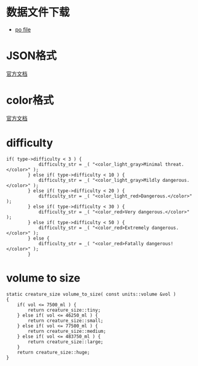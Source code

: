 # 数据文件下载
* [po file](https://www.transifex.com/cataclysm-dda-translators/cataclysm-dda/master-cataclysm-dda/zh_CN/download/for_use/)

# JSON格式
[官方文档](https://github.com/CleverRaven/Cataclysm-DDA/blob/master/doc/JSON_INFO.md)
# color格式
[官方文档](https://github.com/CleverRaven/Cataclysm-DDA/blob/master/doc/COLOR.md)

# difficulty
```
if( type->difficulty < 3 ) {
            difficulty_str = _( "<color_light_gray>Minimal threat.</color>" );
        } else if( type->difficulty < 10 ) {
            difficulty_str = _( "<color_light_gray>Mildly dangerous.</color>" );
        } else if( type->difficulty < 20 ) {
            difficulty_str = _( "<color_light_red>Dangerous.</color>" );
        } else if( type->difficulty < 30 ) {
            difficulty_str = _( "<color_red>Very dangerous.</color>" );
        } else if( type->difficulty < 50 ) {
            difficulty_str = _( "<color_red>Extremely dangerous.</color>" );
        } else {
            difficulty_str = _( "<color_red>Fatally dangerous!</color>" );
        }
```
# volume to size
```
static creature_size volume_to_size( const units::volume &vol )
{
    if( vol <= 7500_ml ) {
        return creature_size::tiny;
    } else if( vol <= 46250_ml ) {
        return creature_size::small;
    } else if( vol <= 77500_ml ) {
        return creature_size::medium;
    } else if( vol <= 483750_ml ) {
        return creature_size::large;
    }
    return creature_size::huge;
}
```